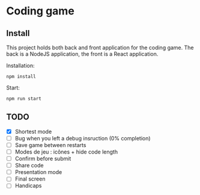 # Coding game

## Install
This project holds both back and front application for the coding game.
The back is a NodeJS application, the front is a React application.

Installation:
```shell
npm install
```
Start:
```shell
npm run start
```

## TODO
- [x] Shortest mode
- [ ] Bug when you left a debug insruction (0% completion)
- [ ] Save game between restarts
- [ ] Modes de jeu : icônes + hide code length
- [ ] Confirm before submit
- [ ] Share code
- [ ] Presentation mode
- [ ] Final screen
- [ ] Handicaps